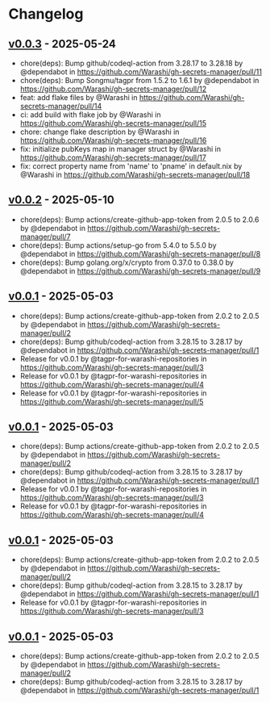# Changelog

## [v0.0.3](https://github.com/Warashi/gh-secrets-manager/compare/v0.0.2...v0.0.3) - 2025-05-24
- chore(deps): Bump github/codeql-action from 3.28.17 to 3.28.18 by @dependabot in https://github.com/Warashi/gh-secrets-manager/pull/11
- chore(deps): Bump Songmu/tagpr from 1.5.2 to 1.6.1 by @dependabot in https://github.com/Warashi/gh-secrets-manager/pull/12
- feat: add flake files by @Warashi in https://github.com/Warashi/gh-secrets-manager/pull/14
- ci: add build with flake job by @Warashi in https://github.com/Warashi/gh-secrets-manager/pull/15
- chore: change flake description by @Warashi in https://github.com/Warashi/gh-secrets-manager/pull/16
- fix: initialize pubKeys map in manager struct by @Warashi in https://github.com/Warashi/gh-secrets-manager/pull/17
- fix: correct property name from 'name' to 'pname' in default.nix by @Warashi in https://github.com/Warashi/gh-secrets-manager/pull/18

## [v0.0.2](https://github.com/Warashi/gh-secrets-manager/compare/v0.0.1...v0.0.2) - 2025-05-10
- chore(deps): Bump actions/create-github-app-token from 2.0.5 to 2.0.6 by @dependabot in https://github.com/Warashi/gh-secrets-manager/pull/7
- chore(deps): Bump actions/setup-go from 5.4.0 to 5.5.0 by @dependabot in https://github.com/Warashi/gh-secrets-manager/pull/8
- chore(deps): Bump golang.org/x/crypto from 0.37.0 to 0.38.0 by @dependabot in https://github.com/Warashi/gh-secrets-manager/pull/9

## [v0.0.1](https://github.com/Warashi/gh-secrets-manager/commits/v0.0.1) - 2025-05-03
- chore(deps): Bump actions/create-github-app-token from 2.0.2 to 2.0.5 by @dependabot in https://github.com/Warashi/gh-secrets-manager/pull/2
- chore(deps): Bump github/codeql-action from 3.28.15 to 3.28.17 by @dependabot in https://github.com/Warashi/gh-secrets-manager/pull/1
- Release for v0.0.1 by @tagpr-for-warashi-repositories in https://github.com/Warashi/gh-secrets-manager/pull/3
- Release for v0.0.1 by @tagpr-for-warashi-repositories in https://github.com/Warashi/gh-secrets-manager/pull/4
- Release for v0.0.1 by @tagpr-for-warashi-repositories in https://github.com/Warashi/gh-secrets-manager/pull/5

## [v0.0.1](https://github.com/Warashi/gh-secrets-manager/commits/v0.0.1) - 2025-05-03
- chore(deps): Bump actions/create-github-app-token from 2.0.2 to 2.0.5 by @dependabot in https://github.com/Warashi/gh-secrets-manager/pull/2
- chore(deps): Bump github/codeql-action from 3.28.15 to 3.28.17 by @dependabot in https://github.com/Warashi/gh-secrets-manager/pull/1
- Release for v0.0.1 by @tagpr-for-warashi-repositories in https://github.com/Warashi/gh-secrets-manager/pull/3
- Release for v0.0.1 by @tagpr-for-warashi-repositories in https://github.com/Warashi/gh-secrets-manager/pull/4

## [v0.0.1](https://github.com/Warashi/gh-secrets-manager/commits/v0.0.1) - 2025-05-03
- chore(deps): Bump actions/create-github-app-token from 2.0.2 to 2.0.5 by @dependabot in https://github.com/Warashi/gh-secrets-manager/pull/2
- chore(deps): Bump github/codeql-action from 3.28.15 to 3.28.17 by @dependabot in https://github.com/Warashi/gh-secrets-manager/pull/1
- Release for v0.0.1 by @tagpr-for-warashi-repositories in https://github.com/Warashi/gh-secrets-manager/pull/3

## [v0.0.1](https://github.com/Warashi/gh-secrets-manager/commits/v0.0.1) - 2025-05-03
- chore(deps): Bump actions/create-github-app-token from 2.0.2 to 2.0.5 by @dependabot in https://github.com/Warashi/gh-secrets-manager/pull/2
- chore(deps): Bump github/codeql-action from 3.28.15 to 3.28.17 by @dependabot in https://github.com/Warashi/gh-secrets-manager/pull/1
